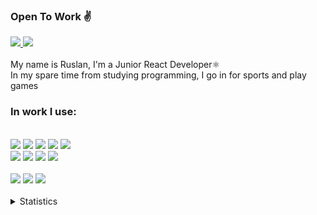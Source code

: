 ### Open To Work ✌
<a target="_blank" href="https://t.me/Blex_PY">
    <img src="https://img.shields.io/badge/Telegram-1f1f1f?style=flat-square&logo=Telegram&labelColor=1f1f1f"/>
</a>
<a target="_blank" href="mailto:ruslanryscovbluerex@gmail.com">
    <img src="https://img.shields.io/badge/Gmail-1f1f1f?style=flat-square&logo=Gmail&labelColor=1f1f1f"/>
</a>
<br>
<br>
  My name is Ruslan, I'm a Junior React Developer⚛️<br>
  In my spare time from studying programming, I go in for sports and play games<br>
<h3>In&nbsp;work&nbsp;I use:</h3><br>
<div>
  <div>
    <img src="https://img.shields.io/badge/HTML5-code-FF9200?style=flat-square&logo=HTML5&labelColor=black"/>
    <img src="https://img.shields.io/badge/CSS3-code-FF9200?style=flat-square&logo=CSS3&labelColor=black"/>
    <img src="https://img.shields.io/badge/Sass-code-FF9200?style=flat-square&logo=Sass&labelColor=black">
    <img src="https://img.shields.io/badge/Javascript-code-FF9200?style=flat-square&logo=Javascript&labelColor=black"/>
    <img src="https://img.shields.io/badge/React-code-FF9200?style=flat-square&logo=React&labelColor=black"><br>
    <img src="https://img.shields.io/badge/Redux-code-FF9200?style=flat-square&logo=Redux&labelColor=black">
    <img src="https://img.shields.io/badge/Python-code-FF9200?style=flat-square&logo=Python&labelColor=black"> 
    <img src="https://img.shields.io/badge/TypeScript-code-FF9200?style=flat-square&logo=TypeScript&labelColor=black"> 
    <img src="https://img.shields.io/badge/TypeScript-code-blue">

  </div><br>
  <div>
    <img src="https://img.shields.io/badge/Webpack-tool-1924B1?style=flat-square&logo=Webpack&labelColor=black">
    <img src="https://img.shields.io/badge/Figma-tool-1924B1?style=flat-square&logo=Figma&labelColor=black">
    <img src="https://img.shields.io/badge/Firebase-tool-1924B1?style=flat-square&logo=Firebase&labelColor=black">
  </div>
</div>
<br>
<details>
  <summary>Statistics</summary>
  <p>
    <img height="160em" src="https://github-readme-stats.vercel.app/api?username=BlueRexPY&show_icons=true&theme=radical" />
    <img height="160em" src="https://github-readme-stats-eight-theta.vercel.app/api/top-langs/?username=BlueRexPY&theme=radical&layout=compact" />
  </p>
</details>
<br>
